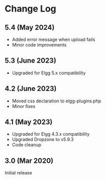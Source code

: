 # Change Log

## 5.4 (May 2024)

- Added error message when upload fails
- Minor code improvements

## 5.3 (June 2023)

- Upgraded for Elgg 5.x compatibility

## 4.2 (June 2023)

- Moved css declaration to elgg-plugins.php
- Minor fixes

## 4.1 (May 2023)

- Upgraded for Elgg 4.3.x compatibility
- Upgraded Dropzone to v5.9.3 
- Code cleanup

## 3.0 (Mar 2020)

Initial release
